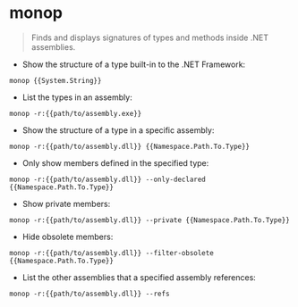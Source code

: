 # monop

> Finds and displays signatures of types and methods inside .NET assemblies.

- Show the structure of a type built-in to the .NET Framework:

`monop {{System.String}}`

- List the types in an assembly:

`monop -r:{{path/to/assembly.exe}}`

- Show the structure of a type in a specific assembly:

`monop -r:{{path/to/assembly.dll}} {{Namespace.Path.To.Type}}`

- Only show members defined in the specified type:

`monop -r:{{path/to/assembly.dll}} --only-declared {{Namespace.Path.To.Type}}`

- Show private members:

`monop -r:{{path/to/assembly.dll}} --private {{Namespace.Path.To.Type}}`

- Hide obsolete members:

`monop -r:{{path/to/assembly.dll}} --filter-obsolete {{Namespace.Path.To.Type}}`

- List the other assemblies that a specified assembly references:

`monop -r:{{path/to/assembly.dll}} --refs`
